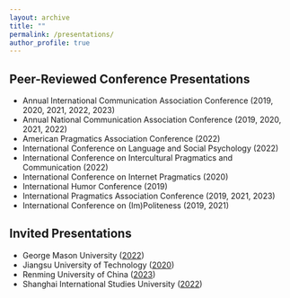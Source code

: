 ```yaml
---
layout: archive
title: ""
permalink: /presentations/
author_profile: true
---
```


Peer-Reviewed Conference Presentations
-----

* Annual International Communication Association Conference (2019, 2020, 2021, 2022, 2023)
* Annual National Communication Association Conference (2019, 2020, 2021, 2022)
* American Pragmatics Association Conference (2022)
* International Conference on Language and Social Psychology (2022)
* International Conference on Intercultural Pragmatics and Communication (2022)
* International Conference on Internet Pragmatics (2020)
* International Humor Conference (2019)
* International Pragmatics Association Conference (2019, 2021, 2023)
* International Conference on (Im)Politeness (2019, 2021)

Invited Presentations
-----

* George Mason University ([2022](https://www.facebook.com/MasonCommDepartment/posts/pfbid02HzW5WS8VsZopr1dz9JhyAwj6AHrCdt824KK7hcP9gFqUDaqBFQsJj5cic1qEpvBql))
* Jiangsu University of Technology ([2020](https://mp.weixin.qq.com/s/QdE2E5TBHybM7TKF8l7hRw))
* Renming University of China ([2023](https://jamesmianjia.github.io/files/RUC_Talk_030423.pdf))
* Shanghai International Studies University ([2022](https://mp.weixin.qq.com/s/1S13e9k2p4XV1g3R0koDUQ))
